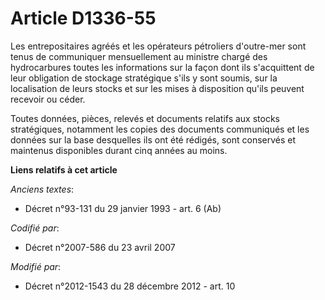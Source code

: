 # Article D1336-55

Les entrepositaires agréés et les opérateurs pétroliers d'outre-mer sont tenus de communiquer mensuellement au ministre
chargé des hydrocarbures toutes les informations sur la façon dont ils s'acquittent de leur obligation de stockage
stratégique s'ils y sont soumis, sur la localisation de leurs stocks et sur les mises à disposition qu'ils peuvent recevoir
ou céder.

Toutes données, pièces, relevés et documents relatifs aux stocks stratégiques, notamment les copies des documents communiqués
et les données sur la base desquelles ils ont été rédigés, sont conservés et maintenus disponibles durant cinq années au
moins.

**Liens relatifs à cet article**

_Anciens textes_:

  - Décret n°93-131 du 29 janvier 1993 - art. 6 (Ab)

_Codifié par_:

  - Décret n°2007-586 du 23 avril 2007

_Modifié par_:

  - Décret n°2012-1543 du 28 décembre 2012 - art. 10

